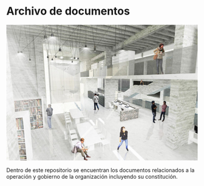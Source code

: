 # Archivo de documentos

![](.gitbook/assets/nueva-sede-del-archivo-nacional_05.jpg)

Dentro de este repositorio se encuentran los documentos relacionados a la operación y gobierno de la organización incluyendo su constitución.

